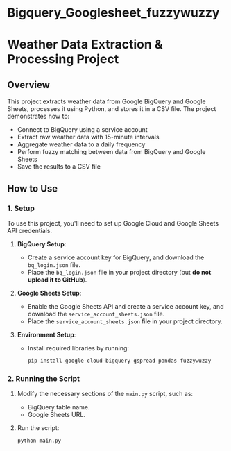 # Bigquery_Googlesheet_fuzzywuzzy
# Weather Data Extraction & Processing Project

## Overview

This project extracts weather data from Google BigQuery and Google Sheets, processes it using Python, and stores it in a CSV file. The project demonstrates how to:
- Connect to BigQuery using a service account
- Extract raw weather data with 15-minute intervals
- Aggregate weather data to a daily frequency
- Perform fuzzy matching between data from BigQuery and Google Sheets
- Save the results to a CSV file

## How to Use

### 1. Setup

To use this project, you'll need to set up Google Cloud and Google Sheets API credentials.

1. **BigQuery Setup**:
   - Create a service account key for BigQuery, and download the `bq_login.json` file.
   - Place the `bq_login.json` file in your project directory (but **do not upload it to GitHub**).

2. **Google Sheets Setup**:
   - Enable the Google Sheets API and create a service account key, and download the `service_account_sheets.json` file.
   - Place the `service_account_sheets.json` file in your project directory.

3. **Environment Setup**:
   - Install required libraries by running:
     ```bash
     pip install google-cloud-bigquery gspread pandas fuzzywuzzy
     ```

### 2. Running the Script

1. Modify the necessary sections of the `main.py` script, such as:
   - BigQuery table name.
   - Google Sheets URL.
   
2. Run the script:
   ```bash
   python main.py
